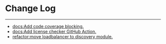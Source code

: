 # Change Log
---

- [docs:Add code coverage blocking.](https://github.com/Tencent/spring-cloud-tencent/pull/836)
- [docs:Add license checker GitHub Action.](https://github.com/Tencent/spring-cloud-tencent/pull/839)
- [refactor:move loadbalancer to discovery module.](https://github.com/Tencent/spring-cloud-tencent/pull/844)
